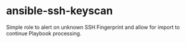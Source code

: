 # ansible-ssh-keyscan
Simple role to alert on unknown SSH Fingerprint and allow for import to continue Playbook processing.

